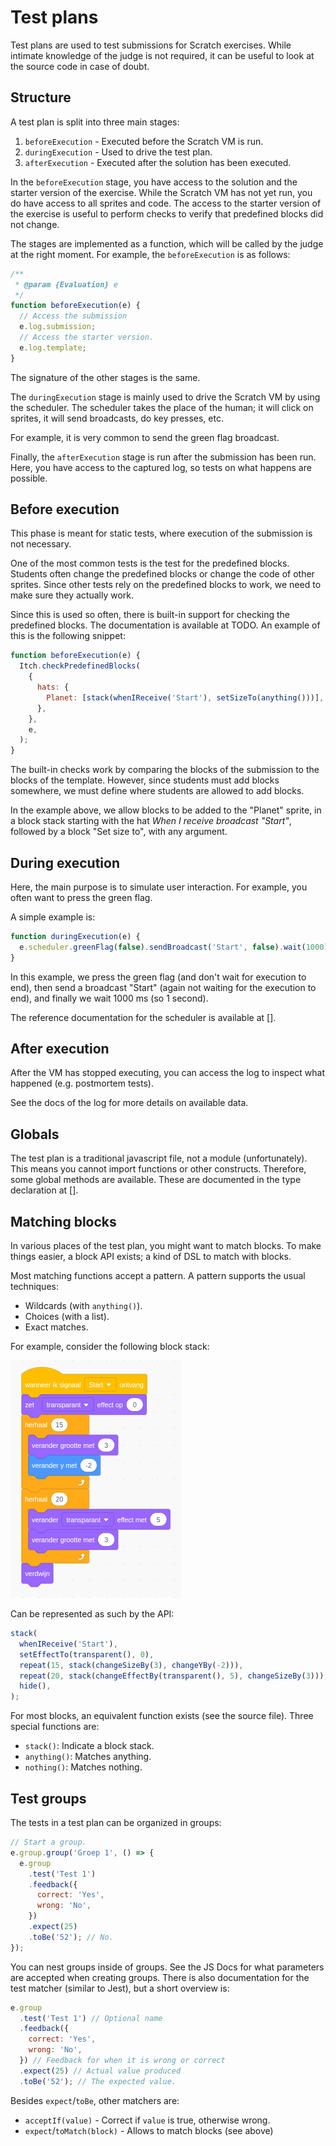 # Test plans

Test plans are used to test submissions for Scratch exercises.
While intimate knowledge of the judge is not required, it can be useful to look at the source code in case of doubt.

## Structure

A test plan is split into three main stages:

1. `beforeExecution` - Executed before the Scratch VM is run.
2. `duringExecution` - Used to drive the test plan.
3. `afterExecution` - Executed after the solution has been executed.

In the `beforeExecution` stage, you have access to the solution and the starter version of the exercise.
While the Scratch VM has not yet run, you do have access to all sprites and code.
The access to the starter version of the exercise is useful to perform checks to verify that predefined blocks did not change.

The stages are implemented as a function, which will be called by the judge at the right moment.
For example, the `beforeExecution` is as follows:

```javascript
/**
 * @param {Evaluation} e
 */
function beforeExecution(e) {
  // Access the submission
  e.log.submission;
  // Access the starter version.
  e.log.template;
}
```

The signature of the other stages is the same.

The `duringExecution` stage is mainly used to drive the Scratch VM by using the scheduler.
The scheduler takes the place of the human;
it will click on sprites, it will send broadcasts, do key presses, etc.

For example, it is very common to send the green flag broadcast.

Finally, the `afterExecution` stage is run after the submission has been run.
Here, you have access to the captured log, so tests on what happens are possible.

## Before execution

This phase is meant for static tests, where execution of the submission is not necessary.

One of the most common tests is the test for the predefined blocks.
Students often change the predefined blocks or change the code of other sprites.
Since other tests rely on the predefined blocks to work, we need to make sure they actually work.

Since this is used so often, there is built-in support for checking the predefined blocks.
The documentation is available at TODO.
An example of this is the following snippet:

```javascript
function beforeExecution(e) {
  Itch.checkPredefinedBlocks(
    {
      hats: {
        Planet: [stack(whenIReceive('Start'), setSizeTo(anything()))],
      },
    },
    e,
  );
}
```

The built-in checks work by comparing the blocks of the submission to the blocks of the template.
However, since students must add blocks somewhere, we must define where students are allowed to add blocks.

In the example above, we allow blocks to be added to the "Planet" sprite,
in a block stack starting with the hat _When I receive broadcast "Start"_,
followed by a block "Set size to", with any argument.

## During execution

Here, the main purpose is to simulate user interaction.
For example, you often want to press the green flag.

A simple example is:

```javascript
function duringExecution(e) {
  e.scheduler.greenFlag(false).sendBroadcast('Start', false).wait(1000);
}
```

In this example, we press the green flag (and don't wait for execution to end),
then send a broadcast "Start" (again not waiting for the execution to end),
and finally we wait 1000 ms (so 1 second).

The reference documentation for the scheduler is available at [].

## After execution

After the VM has stopped executing, you can access the log to inspect what happened (e.g. postmortem tests).

See the docs of the log for more details on available data.

## Globals

The test plan is a traditional javascript file, not a module (unfortunately).
This means you cannot import functions or other constructs.
Therefore, some global methods are available.
These are documented in the type declaration at [].

## Matching blocks

In various places of the test plan, you might want to match blocks.
To make things easier, a block API exists;
a kind of DSL to match with blocks.

Most matching functions accept a pattern.
A pattern supports the usual techniques:

- Wildcards (with `anything()`).
- Choices (with a list).
- Exact matches.

For example, consider the following block stack:

![image](./stack.png)

Can be represented as such by the API:

```javascript
stack(
  whenIReceive('Start'),
  setEffectTo(transparent(), 0),
  repeat(15, stack(changeSizeBy(3), changeYBy(-2))),
  repeat(20, stack(changeEffectBy(transparent(), 5), changeSizeBy(3))),
  hide(),
);
```

For most blocks, an equivalent function exists (see the source file).
Three special functions are:

- `stack()`: Indicate a block stack.
- `anything()`: Matches anything.
- `nothing()`: Matches nothing.

## Test groups

The tests in a test plan can be organized in groups:

```javascript
// Start a group.
e.group.group('Groep 1', () => {
  e.group
    .test('Test 1')
    .feedback({
      correct: 'Yes',
      wrong: 'No',
    })
    .expect(25)
    .toBe('52'); // No.
});
```

You can nest groups inside of groups.
See the JS Docs for what parameters are accepted when creating groups.
There is also documentation for the test matcher (similar to Jest), but a short overview is:

```javascript
e.group
  .test('Test 1') // Optional name
  .feedback({
    correct: 'Yes',
    wrong: 'No',
  }) // Feedback for when it is wrong or correct
  .expect(25) // Actual value produced
  .toBe('52'); // The expected value.
```

Besides `expect`/`toBe`, other matchers are:

- `acceptIf(value)` - Correct if `value` is true, otherwise wrong.
- `expect`/`toMatch(block)` - Allows to match blocks (see above)

